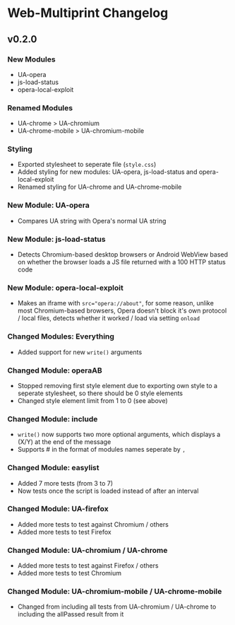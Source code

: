 # Web-Multiprint Changelog
## v0.2.0
### New Modules
- UA-opera
- js-load-status
- opera-local-exploit

### Renamed Modules
- UA-chrome > UA-chromium
- UA-chrome-mobile > UA-chromium-mobile

### Styling
- Exported stylesheet to seperate file (`style.css`)
- Added styling for new modules: UA-opera, js-load-status and opera-local-exploit
- Renamed styling for UA-chrome and UA-chrome-mobile

### New Module: UA-opera
- Compares UA string with Opera's normal UA string

### New Module: js-load-status
- Detects Chromium-based desktop browsers or Android WebView based on whether the browser loads a JS file returned with a 100 HTTP status code

### New Module: opera-local-exploit
- Makes an iframe with `src="opera://about"`, for some reason, unlike most Chromium-based browsers, Opera doesn't block it's own protocol / local files, detects whether it worked / load via setting `onload`

### Changed Modules: Everything
- Added support for new `write()` arguments

### Changed Module: operaAB
- Stopped removing first style element due to exporting own style to a seperate stylesheet, so there should be 0 style elements
- Changed style element limit from 1 to 0 (see above)

### Changed Module: include
- `write()` now supports two more optional arguments, which displays a (X/Y) at the end of the message
- Supports #<modules> in the format of modules names seperate by `,`

### Changed Module: easylist
- Added 7 more tests (from 3 to 7)
- Now tests once the script is loaded instead of after an interval

### Changed Module: UA-firefox
- Added more tests to test against Chromium / others
- Added more tests to test Firefox

### Changed Module: UA-chromium / UA-chrome
- Added more tests to test against Firefox / others
- Added more tests to test Chromium

### Changed Module: UA-chromium-mobile / UA-chrome-mobile
- Changed from including all tests from UA-chromium / UA-chrome to including the allPassed result from it
